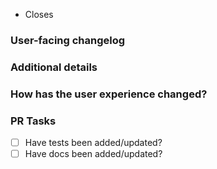 <!-- Thanks for contributing! Please, read our contributing guidelines: https://github.com/dimazuien/react-router-scroll-to-top/blob/main/CONTRIBUTING.md -->

- Closes <!-- issue number here. e.g. "Closes #1234" -->

### User-facing changelog

<!-- Explain the change(s) for every user to read in our changelog. Examples: https://github.com/dimazuien/react-router-scroll-to-top/blob/main/CHANGELOG.md -->

### Additional details

<!-- Examples:
- Why was this change necessary?
- What is affected by this change?
- Any implementation details to explain?
-->

### How has the user experience changed?

<!-- Provide before and after examples of the change.
Screenshots or GIFs are preferred. -->

### PR Tasks

<!-- These tasks must be completed before a PR is merged.
Delete tasks if they are not applicable. -->

- [ ] Have tests been added/updated?
- [ ] Have docs been added/updated?
